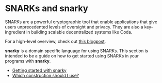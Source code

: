 # SNARKs and snarky

SNARKs are a powerful cryptographic tool that enable applications
that give users unprecedented levels of oversight and privacy.
They are also a key-ingredient in building scalable decentralized systems like Coda.

For a high-level overview, check out [this blogpost](https://codaprotocol.com/blog/zkp-guide.html).

**snarky** is a domain specific language for using SNARKs.
This section is intended to be a guide on how to get started using SNARKs in
your programs with **snarky**.

- [Getting started with snarky](/docs/snarks/snarky)
- [Which construction should I use?](/docs/snarks/constructions)
